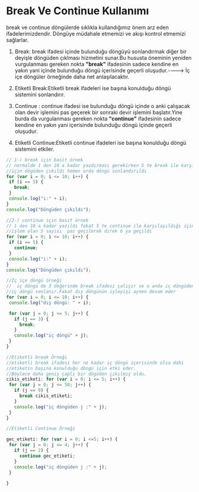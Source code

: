 # Break Ve Continue Kullanımı

break ve continue döngülerde sıklıkla kullandığımız önem arz eden ifadelerimizdendir. Döngüye müdahale etmemizi ve akışı kontrol etmemizi sağlarlar.


1. Break:
break ifadesi içinde bulunduğu döngüyü sonlandırmak diğer bir deyişle döngüden çıklması hizmetini sunar.Bu hususta öneminin yeniden vurgulanması gereken  nokta **"break"** ifadesinin sadece kendine en yakın yani içinde bulunduğu döngü içerisinde geçerli oluşudur.----> İç içe döngüler örneğinde daha net anlaşılacaktır.

2. Etiketli Break:Etiketli break ifadeleri ise başına konulduğu döngü sistemini sonlandırır.

3. Continue :
continue ifadesi ise bulunduğu döngü içinde o anki çalışacak olan  devir işlemini pas geçerek bir sonraki devir işlemini başlatır.Yine burda da vurgulanması gereken nokta **"continue"** ifadesinin sadece kendine en yakın yani içerisinde bulunduğu döngü içinde geçerli oluşudur.

4. Etiketli Continue:Etiketli continue ifadeleri ise başına konulduğu döngü sistemini etkiler.

 ```javascript
// 1-) break için basit örnek
// normalde 1 den 10 a kadar yazdırması gerekirken 5 te break ile karşılaşıldığı
//için dögüden çıkıldı hemen orda döngü sonlandırıldı
for (var i = 0; i <= 10; i++) {
  if (i == 5) {
    break;
  }
  console.log("i:" + i);
}
console.log("Döngüden çıkıldı");

//2-) continue için basit örnek
// 1 den 10 a kadar yazıldı fakat 5 te continue ile karşılaşıldığı için o anki
//işlem olan 5 sayısı  pas geçilerek direk 6 ya geçildi
for (var i = 0; i <= 10; i++) {
  if (i == 5) {
    continue;
  }
  console.log("i:" + i);
}
console.log("Döngüden çıkıldı");
 ```

 ```javascript
//İç içe döngü örneği
//  iç döngü de 3 değerinde break ifadesi çalışır ve o anda iç döngüden çıkılır yani
//iç döngü sonlanır.Fakat dış döngünün işleyişi aynen devam eder
for (var i = 0; i <= 10; i++) {
  console.log("dış döngü: " + i);

  for (var j = 0; j <= 5; j++) {
    if (j == 3) {
      break;
    }
    console.log("iç döngü" + j);
  }
}

//Etiketli break Örneği
//etiketli break ifadesi her ne kadar iç döngü içerisinde olsa dahi
//etiketin başına konulduğu döngü için etki eder.
//Böylece daha geniş çaplı bir dögüden çıkılmış oldu.
cikis_etiketi: for (var i = 0; i <= 5; i++) {
  for (var j = 0; j <= 50; j++) {
    if (j == 9) {
      break cikis_etiketi;
    }
    console.log("iç döngüden j :" + j);
  }
}

//Etiketli Continue Örneği

gec_etiketi: for (var i = 0; i <=5; i++) {
  for (var j = 0; j <= 4; j++) {
    if (j == 2) {
      continue gec_etiketi;
    }
    console.log("iç döngüden j :" + j);
  }
  
}
 ```